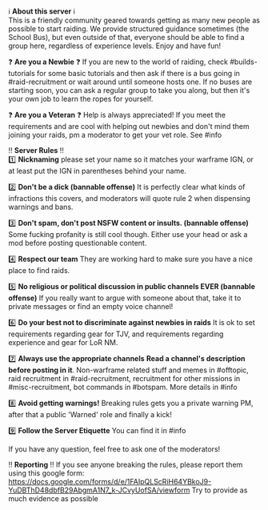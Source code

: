 :information_source: **About this server** :information_source:  
This is a friendly community geared towards getting as many new people as possible to start raiding. 
We provide structured guidance sometimes (the School Bus), but even outside of that, everyone should be able to find a group here, regardless of experience levels. 
Enjoy and have fun!

:question: **Are you a Newbie** :question: 
If you are new to the world of raiding, check #builds-tutorials for some basic tutorials and then ask if there is a bus going in #raid-recruitment or wait around until someone hosts one. 
If no buses are starting soon, you can ask a regular group to take you along, but then it's your own job to learn the ropes for yourself. 

:question: **Are you a Veteran** :question: 
Help is always appreciated! If you meet the requirements and are cool with helping out newbies and don't mind them joining your raids, pm a moderator to get your vet role. See #info 


:bangbang: **Server Rules** :bangbang:  
:one: **Nicknaming**
please set your name so it matches your warframe IGN, or at least put the IGN in parentheses behind your name. 

:two: **Don't be a dick (bannable offense)**
It is perfectly clear what kinds of infractions this covers, and moderators will quote rule 2 when dispensing warnings and bans. 

:three: **Don't spam, don't post NSFW content or insults. (bannable offense)**
Some fucking profanity is still cool though. Either use your head or ask a mod before posting questionable content. 

:four: **Respect our team**
They are working hard to make sure you have a nice place to find raids.

:five: **No religious or political discussion in public channels EVER (bannable offense)**
If you really want to argue with someone about that, take it to private messages or find an empty voice channel!

:six: **Do your best not to discriminate against newbies in raids**
It is ok to set requirements regarding gear for TJV, and requirements regarding experience and gear for LoR NM. 

:seven: **Always use the appropriate channels**
**Read a channel's description before posting in it**. Non-warframe related stuff and memes in #offtopic, raid recruitment in #raid-recruitment, recruitment for other missions in #misc-recruitment, bot commands in #botspam.
More details in #info

:eight: **Avoid getting warnings!**
Breaking rules gets you a private warning PM, after that a public 'Warned' role and finally a kick!

:nine: **Follow the Server Etiquette**
You can find it in #info 

If you have any question, feel free to ask one of the moderators!


:bangbang: **Reporting** :bangbang: 
If you see anyone breaking the rules, please report them using this google form: https://docs.google.com/forms/d/e/1FAIpQLScRiH64YBkoJ9-YuDBThD48dbfB29AbgmA1N7_k-JCvyUofSA/viewform
Try to provide as much evidence as possible